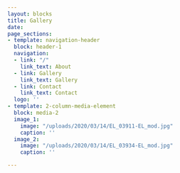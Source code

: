 ```yaml
---
layout: blocks
title: Gallery
date: 
page_sections:
- template: navigation-header
  block: header-1
  navigation:
  - link: "/"
    link_text: About
  - link: Gallery
    link_text: Gallery
  - link: Contact
    link_text: Contact
  logo: ''
- template: 2-column-media-element
  block: media-2
  image_1:
    image: "/uploads/2020/03/14/EL_03911-EL_mod.jpg"
    caption: ''
  image_2:
    image: "/uploads/2020/03/14/EL_03934-EL_mod.jpg"
    caption: ''

---
```

